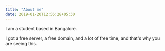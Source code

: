 ```yaml
---
title: "About me"
date: 2019-01-20T12:56:28+05:30
---
```


I am a student based in Bangalore.

I got a free server, a free domain, and a lot of free time, and that's why you are seeing this.

